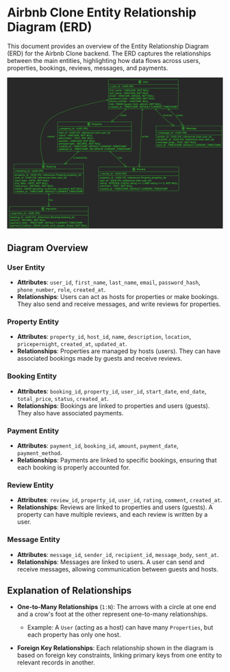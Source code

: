 
# Airbnb Clone Entity Relationship Diagram (ERD)

This document provides an overview of the Entity Relationship Diagram (ERD) for the Airbnb Clone backend. The ERD captures the relationships between the main entities, highlighting how data flows across users, properties, bookings, reviews, messages, and payments.

![Airbnb Clone ERD](./ERD/entityRelation.png)

## Diagram Overview

### User Entity
- **Attributes**: `user_id`, `first_name`, `last_name`, `email`, `password_hash`, `phone_number`, `role`, `created_at`.
- **Relationships**: Users can act as hosts for properties or make bookings. They also send and receive messages, and write reviews for properties.

### Property Entity
- **Attributes**: `property_id`, `host_id`, `name`, `description`, `location`, `pricepernight`, `created_at`, `updated_at`.
- **Relationships**: Properties are managed by hosts (users). They can have associated bookings made by guests and receive reviews.

### Booking Entity
- **Attributes**: `booking_id`, `property_id`, `user_id`, `start_date`, `end_date`, `total_price`, `status`, `created_at`.
- **Relationships**: Bookings are linked to properties and users (guests). They also have associated payments.

### Payment Entity
- **Attributes**: `payment_id`, `booking_id`, `amount`, `payment_date`, `payment_method`.
- **Relationships**: Payments are linked to specific bookings, ensuring that each booking is properly accounted for.

### Review Entity
- **Attributes**: `review_id`, `property_id`, `user_id`, `rating`, `comment`, `created_at`.
- **Relationships**: Reviews are linked to properties and users (guests). A property can have multiple reviews, and each review is written by a user.

### Message Entity
- **Attributes**: `message_id`, `sender_id`, `recipient_id`, `message_body`, `sent_at`.
- **Relationships**: Messages are linked to users. A user can send and receive messages, allowing communication between guests and hosts.

## Explanation of Relationships
- **One-to-Many Relationships** (`1:N`): The arrows with a circle at one end and a crow's foot at the other represent one-to-many relationships.
  - Example: A `User` (acting as a host) can have many `Properties`, but each property has only one host.

- **Foreign Key Relationships**: Each relationship shown in the diagram is based on foreign key constraints, linking primary keys from one entity to relevant records in another.
